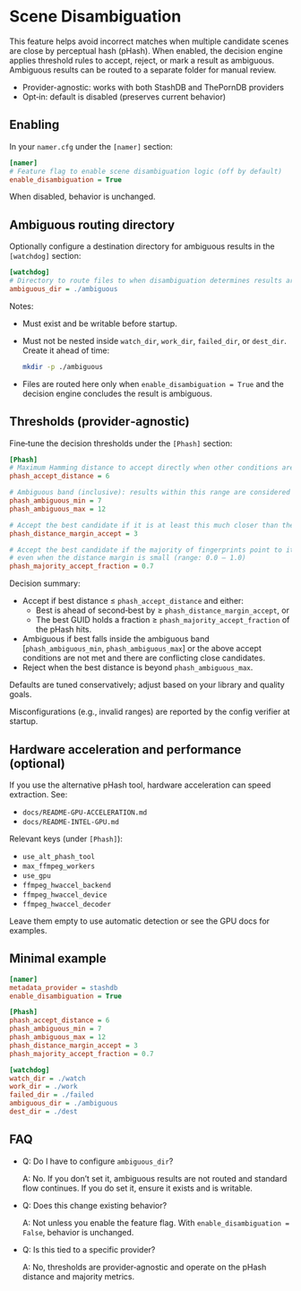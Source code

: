 # Scene Disambiguation

This feature helps avoid incorrect matches when multiple candidate scenes are close by perceptual hash (pHash). When enabled, the decision engine applies threshold rules to accept, reject, or mark a result as ambiguous. Ambiguous results can be routed to a separate folder for manual review.

- Provider-agnostic: works with both StashDB and ThePornDB providers
- Opt‑in: default is disabled (preserves current behavior)

## Enabling

In your `namer.cfg` under the `[namer]` section:

```ini
[namer]
# Feature flag to enable scene disambiguation logic (off by default)
enable_disambiguation = True
```

When disabled, behavior is unchanged.

## Ambiguous routing directory

Optionally configure a destination directory for ambiguous results in the `[watchdog]` section:

```ini
[watchdog]
# Directory to route files to when disambiguation determines results are ambiguous
ambiguous_dir = ./ambiguous
```

Notes:
- Must exist and be writable before startup.
- Must not be nested inside `watch_dir`, `work_dir`, `failed_dir`, or `dest_dir`.
  Create it ahead of time:
  
  ```bash
  mkdir -p ./ambiguous
  ```
- Files are routed here only when `enable_disambiguation = True` and the decision engine concludes the result is ambiguous.

## Thresholds (provider‑agnostic)

Fine‑tune the decision thresholds under the `[Phash]` section:

```ini
[Phash]
# Maximum Hamming distance to accept directly when other conditions are met
phash_accept_distance = 6

# Ambiguous band (inclusive): results within this range are considered weak signals
phash_ambiguous_min = 7
phash_ambiguous_max = 12

# Accept the best candidate if it is at least this much closer than the second‑best
phash_distance_margin_accept = 3

# Accept the best candidate if the majority of fingerprints point to its GUID
# even when the distance margin is small (range: 0.0 – 1.0)
phash_majority_accept_fraction = 0.7
```

Decision summary:
- Accept if best distance ≤ `phash_accept_distance` and either:
  - Best is ahead of second‑best by ≥ `phash_distance_margin_accept`, or
  - The best GUID holds a fraction ≥ `phash_majority_accept_fraction` of the pHash hits.
- Ambiguous if best falls inside the ambiguous band [`phash_ambiguous_min`, `phash_ambiguous_max`] or the above accept conditions are not met and there are conflicting close candidates.
- Reject when the best distance is beyond `phash_ambiguous_max`.

Defaults are tuned conservatively; adjust based on your library and quality goals.

Misconfigurations (e.g., invalid ranges) are reported by the config verifier at startup.

## Hardware acceleration and performance (optional)

If you use the alternative pHash tool, hardware acceleration can speed extraction. See:

- `docs/README-GPU-ACCELERATION.md`
- `docs/README-INTEL-GPU.md`

Relevant keys (under `[Phash]`):

- `use_alt_phash_tool`
- `max_ffmpeg_workers`
- `use_gpu`
- `ffmpeg_hwaccel_backend`
- `ffmpeg_hwaccel_device`
- `ffmpeg_hwaccel_decoder`

Leave them empty to use automatic detection or see the GPU docs for examples.

## Minimal example

```ini
[namer]
metadata_provider = stashdb
enable_disambiguation = True

[Phash]
phash_accept_distance = 6
phash_ambiguous_min = 7
phash_ambiguous_max = 12
phash_distance_margin_accept = 3
phash_majority_accept_fraction = 0.7

[watchdog]
watch_dir = ./watch
work_dir = ./work
failed_dir = ./failed
ambiguous_dir = ./ambiguous
dest_dir = ./dest
```

## FAQ

- Q: Do I have to configure `ambiguous_dir`?
  
  A: No. If you don’t set it, ambiguous results are not routed and standard flow continues. If you do set it, ensure it exists and is writable.

- Q: Does this change existing behavior?
  
  A: Not unless you enable the feature flag. With `enable_disambiguation = False`, behavior is unchanged.

- Q: Is this tied to a specific provider?
  
  A: No, thresholds are provider‑agnostic and operate on the pHash distance and majority metrics.
